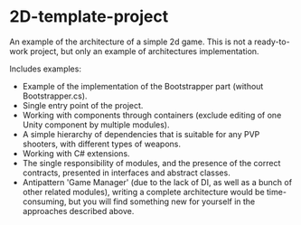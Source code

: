 # 2D-template-project
An example of the architecture of a simple 2d game.
This is not a ready-to-work project, but only an example of architectures implementation.

Includes examples:
- Example of the implementation of the Bootstrapper part (without Bootstrapper.cs).
- Single entry point of the project.
- Working with components through containers (exclude editing of one Unity component by multiple modules).
- A simple hierarchy of dependencies that is suitable for any PVP shooters, with different types of weapons.
- Working with C# extensions.
- The single responsibility of modules, and the presence of the correct contracts, presented in interfaces and abstract classes.
- Antipattern 'Game Manager' (due to the lack of DI, as well as a bunch of other related modules), writing a complete architecture would be time-consuming, but you will find something new for yourself in the approaches described above.
